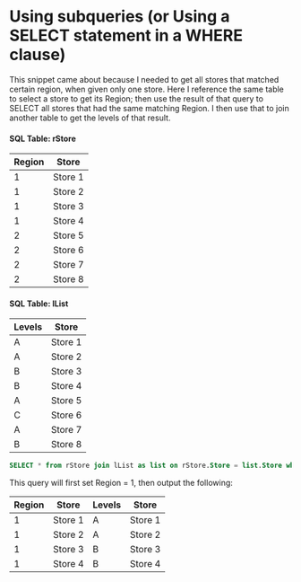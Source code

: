 # Using subqueries (or Using a SELECT statement in a WHERE clause)

This snippet came about because I needed to get all stores that matched certain region, when given only one store. Here I reference the same table to select a store to get its Region; then use the result of that query to SELECT all stores that had the same matching Region. I then use that to join another table to get the levels of that result.


#### SQL Table: rStore

| Region  | Store |
| ------------- | ------------- |
| 1  | Store 1  |
| 1  | Store 2  |
| 1  | Store 3  |
| 1  | Store 4  |
| 2  | Store 5  |
| 2  | Store 6  |
| 2  | Store 7  |
| 2  | Store 8  |

#### SQL Table: lList
| Levels | Store |
| ------------- | ------------- |
| A  | Store 1  |
| A  | Store 2  |
| B  | Store 3  |
| B  | Store 4  |
| A  | Store 5  |
| C  | Store 6  |
| A  | Store 7  |
| B  | Store 8  |

```sql
SELECT * from rStore join lList as list on rStore.Store = list.Store where Region = (select Region from (select * from rStore where Store = 'Store 1')ras) order by list.Store
```

This query will first set Region = 1, then output the following:  


| Region  | Store | Levels | Store |
| ------------- | ------------- | ------------- | ------------- |
| 1  | Store 1  |  A  | Store 1  |
| 1  | Store 2  |  A  | Store 2  |
| 1  | Store 3  | B  | Store 3  |
| 1  | Store 4  | B  | Store 4  |


